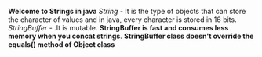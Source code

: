 **Welcome to Strings in java**
*String -* It is the type of objects that can store the character of values and in java, every character is stored in 16 bits.
*StringBuffer -*  .It is mutable.
**StringBuffer is fast and consumes less memory when you concat strings**.
**StringBuffer class doesn't override the equals() method of Object class**
